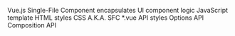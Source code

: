 Vue.js
    Single-File Component
        encapsulates
            UI component logic
                JavaScript
            template
                HTML
            styles
                CSS
        A.K.A.
            SFC
            *.vue
    API styles
        Options API
        Composition API
        
